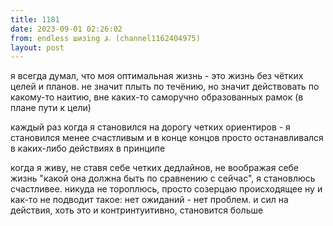 ```yaml
---
title: 1181
date: 2023-09-01 02:26:02
from: endless шизing ⍼ (channel1162404975)
layout: post
---
```


я всегда думал, что моя оптимальная жизнь - это жизнь без чётких целей и планов. не значит плыть по течёнию, но значит действовать по какому-то наитию, вне каких-то саморучно образованных рамок (в плане пути к цели)

каждый раз когда я становился на дорогу четких ориентиров - я становился менее счастливым и в конце концов просто останавливался в каких-либо действиях в принципе

когда я живу, не ставя себе четких дедлайнов, не воображая себе жизнь "какой она должна быть по сравнению с сейчас", я становлюсь счастливее. никуда не тороплюсь, просто созерцаю происходящее
ну и как-то не подводит такое: нет ожиданий - нет проблем. и сил на действия, хоть это и контринтуитивно, становится больше
